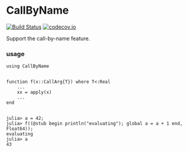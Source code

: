 # CallByName

[![Build Status](https://travis-ci.org/KlausC/CallByName.jl.svg?branch=master)](https://travis-ci.org/KlausC/CallByName.jl)
[![codecov.io](http://codecov.io/github/KlausC/CallByName.jl/coverage.svg?branch=master)](http://codecov.io/github/KlausC/CallByName.jl?branch=master)

Support the call-by-name feature.

### usage

```
using CallByName


function f(x::CallArg{T}) where T<:Real
    ...
    xx = apply(x)
    ...
end


julia> a = 42;
julia> f((@stub begin println("evaluating"); global a = a + 1 end, Float64));
evaluating
julia> a
43
```

